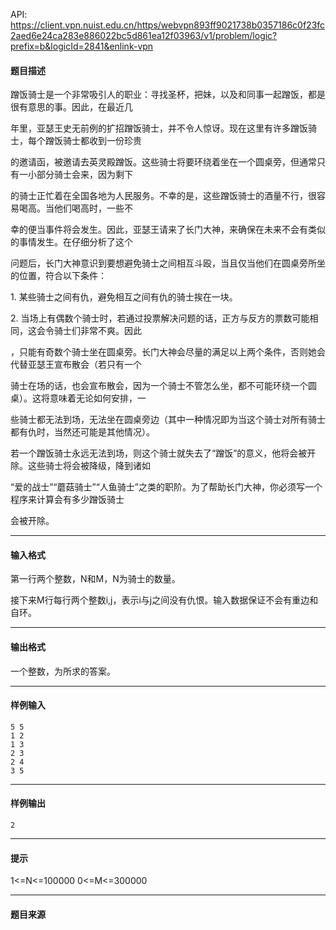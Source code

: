 API: https://client.vpn.nuist.edu.cn/https/webvpn893ff9021738b0357186c0f23fc2aed6e24ca283e886022bc5d861ea12f03963/v1/problem/logic?prefix=b&logicId=2841&enlink-vpn

#### 题目描述

蹭饭骑士是一个非常吸引人的职业：寻找圣杯，把妹，以及和同事一起蹭饭，都是很有意思的事。因此，在最近几

年里，亚瑟王史无前例的扩招蹭饭骑士，并不令人惊讶。现在这里有许多蹭饭骑士，每个蹭饭骑士都收到一份珍贵

的邀请函，被邀请去英灵殿蹭饭。这些骑士将要环绕着坐在一个圆桌旁，但通常只有一小部分骑士会来，因为剩下

的骑士正忙着在全国各地为人民服务。不幸的是，这些蹭饭骑士的酒量不行，很容易喝高。当他们喝高时，一些不

幸的便当事件将会发生。因此，亚瑟王请来了长门大神，来确保在未来不会有类似的事情发生。在仔细分析了这个

问题后，长门大神意识到要想避免骑士之间相互斗殴，当且仅当他们在圆桌旁所坐的位置，符合以下条件：

1\. 某些骑士之间有仇，避免相互之间有仇的骑士挨在一块。

2\. 当场上有偶数个骑士时，若通过投票解决问题的话，正方与反方的票数可能相同，这会令骑士们非常不爽。因此

，只能有奇数个骑士坐在圆桌旁。长门大神会尽量的满足以上两个条件，否则她会代替亚瑟王宣布散会（若只有一个

骑士在场的话，也会宣布散会，因为一个骑士不管怎么坐，都不可能环绕一个圆桌）。这将意味着无论如何安排，一

些骑士都无法到场，无法坐在圆桌旁边（其中一种情况即为当这个骑士对所有骑士都有仇时，当然还可能是其他情况）。

若一个蹭饭骑士永远无法到场，则这个骑士就失去了“蹭饭”的意义，他将会被开除。这些骑士将会被降级，降到诸如

“爱的战士”“蘑菇骑士”“人鱼骑士”之类的职阶。为了帮助长门大神，你必须写一个程序来计算会有多少蹭饭骑士

会被开除。

---

#### 输入格式

第一行两个整数，N和M，N为骑士的数量。

接下来M行每行两个整数i,j，表示i与j之间没有仇恨。输入数据保证不会有重边和自环。

---

#### 输出格式

一个整数，为所求的答案。

---

#### 样例输入
```
5 5
1 2
1 3
2 3
2 4
3 5
```

---

#### 样例输出
```
2
```

---

#### 提示

1<=N<=100000 0<=M<=300000

---

#### 题目来源